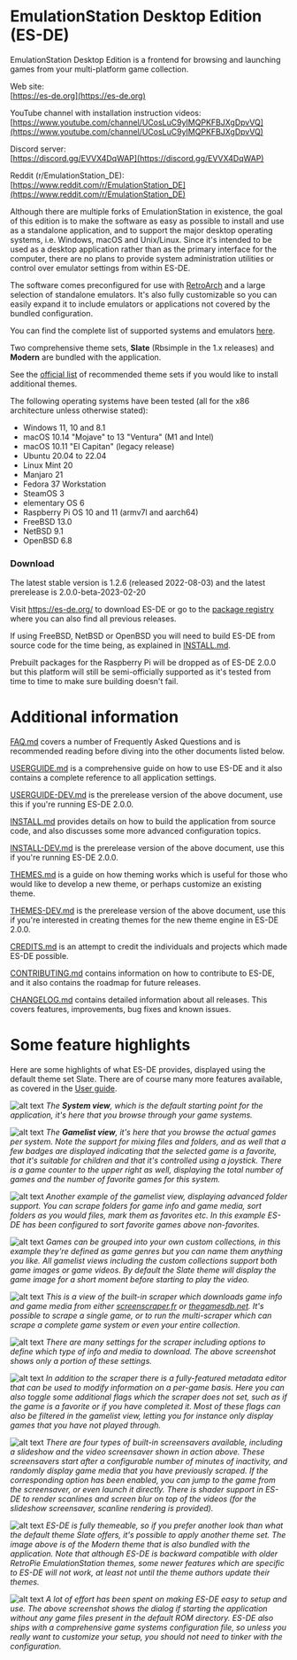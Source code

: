 # EmulationStation Desktop Edition (ES-DE)

EmulationStation Desktop Edition is a frontend for browsing and launching games from your multi-platform game collection.

Web site:\
[https://es-de.org](https://es-de.org)

YouTube channel with installation instruction videos:\
[https://www.youtube.com/channel/UCosLuC9yIMQPKFBJXgDpvVQ](https://www.youtube.com/channel/UCosLuC9yIMQPKFBJXgDpvVQ)

Discord server:\
[https://discord.gg/EVVX4DqWAP](https://discord.gg/EVVX4DqWAP)

Reddit (r/EmulationStation_DE):\
[https://www.reddit.com/r/EmulationStation_DE](https://www.reddit.com/r/EmulationStation_DE)

Although there are multiple forks of EmulationStation in existence, the goal of this edition is to make the software as easy as possible to install and use as a standalone application, and to support the major desktop operating systems, i.e. Windows, macOS and Unix/Linux. Since it's intended to be used as a desktop application rather than as the primary interface for the computer, there are no plans to provide system administration utilities or control over emulator settings from within ES-DE.

The software comes preconfigured for use with [RetroArch](https://www.retroarch.com) and a large selection of standalone emulators. It's also fully customizable so you can easily expand it to include emulators or applications not covered by the bundled configuration.

You can find the complete list of supported systems and emulators [here](USERGUIDE.md#supported-game-systems).

Two comprehensive theme sets, **Slate** (Rbsimple in the 1.x releases) and **Modern** are bundled with the application.

See the [official list](https://gitlab.com/es-de/themes/themes-list) of recommended theme sets if you would like to install additional themes.

The following operating systems have been tested (all for the x86 architecture unless otherwise stated):

* Windows 11, 10 and 8.1
* macOS 10.14 "Mojave" to 13 "Ventura" (M1 and Intel)
* macOS 10.11 "El Capitan" (legacy release)
* Ubuntu 20.04 to 22.04
* Linux Mint 20
* Manjaro 21
* Fedora 37 Workstation
* SteamOS 3
* elementary OS 6
* Raspberry Pi OS 10 and 11 (armv7l and aarch64)
* FreeBSD 13.0
* NetBSD 9.1
* OpenBSD 6.8

### Download

The latest stable version is 1.2.6 (released 2022-08-03) and the latest prerelease is 2.0.0-beta-2023-02-20

Visit https://es-de.org/ to download ES-DE or go to the [package registry](https://gitlab.com/es-de/emulationstation-de/-/packages) where you can also find all previous releases.

If using FreeBSD, NetBSD or OpenBSD you will need to build ES-DE from source code for the time being, as explained in [INSTALL.md](INSTALL.md).

Prebuilt packages for the Raspberry Pi will be dropped as of ES-DE 2.0.0 but this platform will still be semi-officially supported as it's tested from time to time to make sure building doesn't fail.

# Additional information

[FAQ.md](FAQ.md) covers a number of Frequently Asked Questions and is recommended reading before diving into the other documents listed below.

[USERGUIDE.md](USERGUIDE.md) is a comprehensive guide on how to use ES-DE and it also contains a complete reference to all application settings.

[USERGUIDE-DEV.md](USERGUIDE-DEV.md) is the prerelease version of the above document, use this if you're running ES-DE 2.0.0.

[INSTALL.md](INSTALL.md) provides details on how to build the application from source code, and also discusses some more advanced configuration topics.

[INSTALL-DEV.md](INSTALL-DEV.md) is the prerelease version of the above document, use this if you're running ES-DE 2.0.0.

[THEMES.md](THEMES.md) is a guide on how theming works which is useful for those who would like to develop a new theme, or perhaps customize an existing theme.

[THEMES-DEV.md](THEMES-DEV.md) is the prerelease version of the above document, use this if you're interested in creating themes for the new theme engine in ES-DE 2.0.0.

[CREDITS.md](CREDITS.md) is an attempt to credit the individuals and projects which made ES-DE possible.

[CONTRIBUTING.md](CONTRIBUTING.md) contains information on how to contribute to ES-DE, and it also contains the roadmap for future releases.

[CHANGELOG.md](CHANGELOG.md) contains detailed information about all releases. This covers features, improvements, bug fixes and known issues.

# Some feature highlights

Here are some highlights of what ES-DE provides, displayed using the default theme set Slate. There are of course many more features available, as covered in the  [User guide](USERGUIDE.md).

![alt text](images/es-de_system_view.png "ES-DE System View")
_The **System view**, which is the default starting point for the application, it's here that you browse through your game systems._

![alt text](images/es-de_gamelist_view.png "ES-DE Gamelist View")
_The **Gamelist view**, it's here that you browse the actual games per system. Note the support for mixing files and folders, and as well that a few badges are displayed indicating that the selected game is a favorite, that it's suitable for children and that it's controlled using a joystick. There is a game counter to the upper right as well, displaying the total number of games and the number of favorite games for this system._

![alt text](images/es-de_folder_support.png "ES-DE Folder Support")
_Another example of the gamelist view, displaying advanced folder support. You can scrape folders for game info and game media, sort folders as you would files, mark them as favorites etc. In this example ES-DE has been configured to sort favorite games above non-favorites._

![alt text](images/es-de_custom_collections.png "ES-DE Custom Collections")
_Games can be grouped into your own custom collections, in this example they're defined as game genres but you can name them anything you like. All gamelist views including the custom collections support both game images or game videos. By default the Slate theme will display the game image for a short moment before starting to play the video._

![alt text](images/es-de_scraper_running.png "ES-DE Scraper Running")
_This is a view of the built-in scraper which downloads game info and game media from either [screenscraper.fr](https://screenscraper.fr) or [thegamesdb.net](https://thegamesdb.net). It's possible to scrape a single game, or to run the multi-scraper which can scrape a complete game system or even your entire collection._

![alt text](images/es-de_scraper_settings.png "ES-DE Scraper Settings")
_There are many settings for the scraper including options to define which type of info and media to download. The above screenshot shows only a portion of these settings._

![alt text](images/es-de_metadata_editor.png "ES-DE Metadata Editor")
_In addition to the scraper there is a fully-featured metadata editor that can be used to modify information on a per-game basis. Here you can also toggle some additional flags which the scraper does not set, such as if the game is a favorite or if you have completed it. Most of these flags can also be filtered in the gamelist view, letting you for instance only display games that you have not played through._

![alt text](images/es-de_screensaver.png "ES-DE Screensaver")
_There are four types of built-in screensavers available, including a slideshow and the video screensaver shown in action above. These screensavers start after a configurable number of minutes of inactivity, and randomly display game media that you have previously scraped. If the corresponding option has been enabled, you can jump to the game from the screensaver, or even launch it directly. There is shader support in ES-DE to render scanlines and screen blur on top of the videos (for the slideshow screensaver, scanline rendering is provided)._

![alt text](images/es-de_ui_theme_support.png "ES-DE Theme Support")
_ES-DE is fully themeable, so if you prefer another look than what the default theme Slate offers, it's possible to apply another theme set. The image above is of the Modern theme that is also bundled with the application. Note that although ES-DE is backward compatible with older RetroPie EmulationStation themes, some newer features which are specific to ES-DE will not work, at least not until the theme authors update their themes._

![alt text](images/es-de_ui_easy_setup.png "ES-DE Easy Setup")
_A lot of effort has been spent on making ES-DE easy to setup and use. The above screenshot shows the dialog if starting the application without any game files present in the default ROM directory. ES-DE also ships with a comprehensive game systems configuration file, so unless you really want to customize your setup, you should not need to tinker with the configuration._